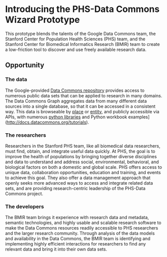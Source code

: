 # Introducing the PHS-Data Commons Wizard Prototype

This prototype blends the talents of the Google Data Commons team, the Stanford Center for Population Health Sciences (PHS) team, 
and the Stanford Center for Biomedical Informatics Research (BMIR) team to create a low-friction tool
to discover and use freely available research data.

## Opportunity

### The data

The Google-provided [Data Commons repository](https://datacommons.org/) provides access to numerous public data sets 
that can be applied to research in many domains. The Data Commons Graph aggregates data from many different data sources
into a single database, so that it can be accessed in a consistent way.
This data is browseable by [place](https://datacommons.org/place/) or [entity](https://datacommons.org/browser/), 
and publicly accessible via APIs, with numerous [python libraries](http://docs.datacommons.org/api/) 
and Python workbook examples](http://docs.datacommons.org/tutorials). 

### The researchers

Researchers in the Stanford PHS team, like all biomedical data researchers, must find, obtain, and integrate useful data quickly.
At PHS, the goal is to improve the health of populations by bringing together diverse disciplines and data 
to understand and address social, environmental, behavioral, and biological factors on both a domestic and global scale.
PHS offers access to unique data, collaboration opportunities, education and training, and events to achieve this goal.
They also offer a data management approach that openly seeks more advanced ways to access and integrate related data sets,
and are providing research-centric leadership of the PHS-Data Commons project.

### The developers

The BMIR team brings it experience with research data and metadata, semantic technologies, 
and highly usable and scalable research software to make the Data Commons resources readily accessible 
to PHS researchers and the larger research community.
Through analysis of the data models and availability in the Data Commons, 
the BMIR team is identifying and implementing highly efficient interactions for researchers
to find any relevant data and bring it into their own data sets.

